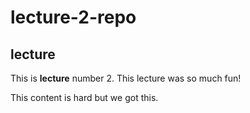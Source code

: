 # lecture-2-repo
## lecture
This is **lecture** number 2. 
This lecture was so much fun!


This content is hard but we got this. 